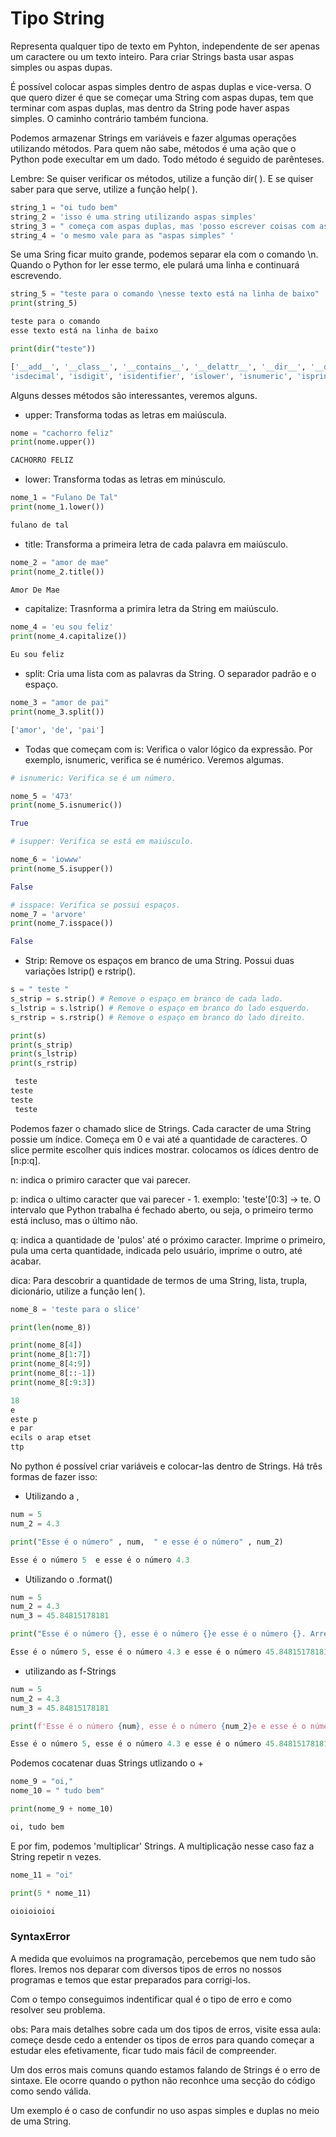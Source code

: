 # Tipo String

Representa qualquer tipo de texto em Pyhton, independente de ser apenas um caractere ou um texto inteiro. Para criar Strings basta usar aspas simples ou aspas dupas.

É possível colocar aspas simples dentro de aspas duplas e vice-versa. O que quero dizer é que se começar uma String com aspas dupas, tem que terminar com aspas duplas, mas dentro da String pode haver aspas simples. O caminho contrário também funciona.

Podemos armazenar Strings em variáveis e fazer algumas operações utilizando métodos. Para quem não sabe, métodos é uma ação que o Python pode execultar em um dado. Todo método é seguido de parênteses. 

Lembre: Se quiser verificar os métodos, utilize a função dir( ). E se quiser saber para que serve, utilize a função help( ).

```python
string_1 = "oi tudo bem"
string_2 = 'isso é uma string utilizando aspas simples'
string_3 = " começa com aspas duplas, mas 'posso escrever coisas com aspas simples dentro das aspas duplas', mas tenho que terminar com aspas duplas "
string_4 = 'o mesmo vale para as "aspas simples" '
```

Se uma Sring ficar muito grande, podemos separar ela com o comando \n. Quando o Python for ler esse termo, ele pulará uma linha e continuará escrevendo.

```python
string_5 = "teste para o comando \nesse texto está na linha de baixo"
print(string_5)
```

```python
teste para o comando
esse texto está na linha de baixo
```

```python
print(dir("teste"))
```

```python
['__add__', '__class__', '__contains__', '__delattr__', '__dir__', '__doc__', '__eq__', '__format__', '__ge__', '__getattribute__', '__getitem__', '__getnewargs__', '__gt__', '__hash__', '__init__', '__init_subclass__', '__iter__', '__le__', '__len__', '__lt__', '__mod__', '__mul__', '__ne__', '__new__', '__reduce__', '__reduce_ex__', '__repr__', '__rmod__', '__rmul__', '__setattr__', '__sizeof__', '__str__', '__subclasshook__', 'capitalize', 'casefold', 'center', 'count', 'encode', 'endswith', 'expandtabs', 'find', 'format', 'format_map', 'index', 'isalnum', 'isalpha', 'isascii',
'isdecimal', 'isdigit', 'isidentifier', 'islower', 'isnumeric', 'isprintable', 'isspace', 'istitle', 'isupper', 'join', 'ljust', 'lower', 'lstrip', 'maketrans', 'partition', 'replace', 'rfind', 'rindex', 'rjust', 'rpartition', 'rsplit', 'rstrip', 'split', 'splitlines', 'startswith', 'strip', 'swapcase', 'title', 'translate', 'upper', 'zfill']

```

Alguns desses métodos são interessantes, veremos alguns.

* upper: Transforma todas as letras em maiúscula.

```python
nome = "cachorro feliz"
print(nome.upper())
```

```python
CACHORRO FELIZ
```

* lower: Transforma todas as letras em minúsculo.

```python
nome_1 = "Fulano De Tal"
print(nome_1.lower())
```

```python
fulano de tal
```

* title: Transforma a primeira letra de cada palavra em maiúsculo.

```python
nome_2 = "amor de mae"
print(nome_2.title())
```

```python
Amor De Mae
```

* capitalize: Trasnforma a primira letra da String em maiúsculo.

```python
nome_4 = 'eu sou feliz'
print(nome_4.capitalize())
```

```python
Eu sou feliz
```

* split: Cria uma lista com as palavras da String. O separador padrão e o espaço.

```python
nome_3 = "amor de pai"
print(nome_3.split())
```

```python
['amor', 'de', 'pai']
```

* Todas que começam com is: Verifica o valor lógico da expressão. Por exemplo, isnumeric, verifica se é numérico. Veremos algumas.

```python
# isnumeric: Verifica se é um número.

nome_5 = '473'
print(nome_5.isnumeric())
```

```python
True
```

```python
# isupper: Verifica se está em maiúsculo.

nome_6 = 'iowww'
print(nome_5.isupper())
```

```python
False
```
```python
# isspace: Verifica se possui espaços.
nome_7 = 'arvore'
print(nome_7.isspace())
```

```python
False
```

* Strip: Remove os espaços em branco de uma String. Possui duas variações lstrip() e rstrip(). 

```python
s = " teste "
s_strip = s.strip() # Remove o espaço em branco de cada lado.
s_lstrip = s.lstrip() # Remove o espaço em branco do lado esquerdo.
s_rstrip = s.rstrip() # Remove o espaço em branco do lado direito.

print(s)
print(s_strip)
print(s_lstrip)
print(s_rstrip)
```

```python
 teste 
teste
teste 
 teste
```

Podemos fazer o chamado slice de Strings. Cada caracter de uma String possie um índice. Começa em 0 e vai até a quantidade de caracteres. O slice permite escolher quis indices mostrar. colocamos os ídices dentro de [n:p:q].

n: indica o primiro caracter que vai parecer.

p: indica o ultimo caracter que vai parecer - 1. exemplo: 'teste'[0:3] -> te. O intervalo que Python trabalha é fechado aberto, ou seja, o primeiro termo está incluso, mas o último não.

q: indica a quantidade de 'pulos' até o próximo caracter. Imprime o primeiro, pula uma certa quantidade, indicada pelo usuário, imprime o outro, até acabar.

dica: Para descobrir a quantidade de termos de uma String, lista, trupla, dicionário, utilize a função len( ).

```python
nome_8 = 'teste para o slice'

print(len(nome_8))

print(nome_8[4]) 
print(nome_8[1:7])
print(nome_8[4:9])
print(nome_8[::-1])
print(nome_8[:9:3])
```

```python
18
e
este p
e par
ecils o arap etset
ttp
```

No python é possível criar variáveis e colocar-las dentro de Strings. Há três formas de fazer isso:

* Utilizando a ,

```python
num = 5
num_2 = 4.3

print("Esse é o número" , num,  " e esse é o número" , num_2)
```

```python
Esse é o número 5  e esse é o número 4.3
```

* Utilizando o .format()

```python
num = 5
num_2 = 4.3
num_3 = 45.84815178181

print("Esse é o número {}, esse é o número {}e esse é o número {}. Arredondando o tereiro número, temos: {:.2f}".format(num, num_2, num3, num3)) # :.2f arredonda número real para duas casas decimais.
```

```python
Esse é o número 5, esse é o número 4.3 e esse é o número 45.84815178181. Arredondando o tereiro número, temos: 45.85
```

* utilizando as f-Strings

```python
num = 5
num_2 = 4.3
num_3 = 45.84815178181

print(f'Esse é o número {num}, esse é o número {num_2}e e esse é o número {num_3}. Arredondando o tereiro número, temos: {round(num_3, 2)}') # round() arredonda número real para quantas casas decimais quisermos.
```

```python
Esse é o número 5, esse é o número 4.3 e esse é o número 45.84815178181. Arredondando o tereiro número, temos: 45.85
```

Podemos cocatenar duas Strings utlizando o +

```python
nome_9 = "oi,"
nome_10 = " tudo bem"

print(nome_9 + nome_10)
```

```python
oi, tudo bem
```

E por fim, podemos 'multiplicar' Strings. A multiplicação nesse caso faz a String repetir n vezes.

```python
nome_11 = "oi"

print(5 * nome_11)
```

```python
oioioioioi
```
### SyntaxError

A medida que evoluimos na programação, percebemos que nem tudo são flores. Iremos nos deparar
com diversos tipos de erros no nossos programas e temos que estar preparados para corrigi-los.

Com o tempo conseguimos indentificar qual é o tipo de erro e como resolver seu problema.

obs: Para mais detalhes sobre cada um dos tipos de erros, visite essa aula:
começe desde cedo a entender os tipos de erros para quando começar a estudar eles efetivamente, ficar tudo mais fácil de compreender.

Um dos erros mais comuns quando estamos falando de Strings é o erro de sintaxe. Ele ocorre
quando o python não reconhce uma secção do código como sendo válida. 

Um exemplo é o caso de confundir no uso aspas simples e duplas no meio de uma String.
